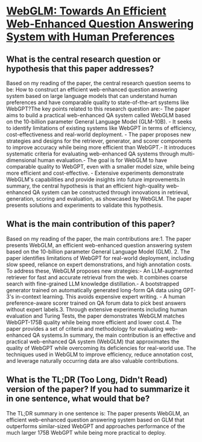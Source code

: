 # [WebGLM: Towards An Efficient Web-Enhanced Question Answering System with   Human Preferences](https://arxiv.org/abs/2306.07906)

## What is the central research question or hypothesis that this paper addresses?

Based on my reading of the paper, the central research question seems to be: How to construct an efficient web-enhanced question answering system based on large language models that can understand human preferences and have comparable quality to state-of-the-art systems like WebGPT?The key points related to this research question are:- The paper aims to build a practical web-enhanced QA system called WebGLM based on the 10-billion parameter General Language Model (GLM-10B). - It seeks to identify limitations of existing systems like WebGPT in terms of efficiency, cost-effectiveness and real-world deployment. - The paper proposes new strategies and designs for the retriever, generator, and scorer components to improve accuracy while being more efficient than WebGPT.- It introduces systematic criteria for evaluating web-enhanced QA systems through multi-dimensional human evaluation.- The goal is for WebGLM to have comparable quality to WebGPT, even with a smaller model size, while being more efficient and cost-effective. - Extensive experiments demonstrate WebGLM's capabilities and provide insights into future improvements.In summary, the central hypothesis is that an efficient high-quality web-enhanced QA system can be constructed through innovations in retrieval, generation, scoring and evaluation, as showcased by WebGLM. The paper presents solutions and experiments to validate this hypothesis.


## What is the main contribution of this paper?

Based on my reading of the paper, the main contributions are:1. The paper presents WebGLM, an efficient web-enhanced question answering system based on the 10-billion parameter General Language Model (GLM). 2. The paper identifies limitations of WebGPT for real-world deployment, including slow speed, reliance on expert demonstrations, and high annotation costs. To address these, WebGLM proposes new strategies:- An LLM-augmented retriever for fast and accurate retrieval from the web. It combines coarse search with fine-grained LLM knowledge distillation.- A bootstrapped generator trained on automatically generated long-form QA data using GPT-3's in-context learning. This avoids expensive expert writing. - A human preference-aware scorer trained on QA forum data to pick best answers without expert labels.3. Through extensive experiments including human evaluation and Turing Tests, the paper demonstrates WebGLM matches WebGPT-175B quality while being more efficient and lower cost.4. The paper provides a set of criteria and methodology for evaluating web-enhanced QA systems.In summary, the main contribution is an effective and practical web-enhanced QA system (WebGLM) that approximates the quality of WebGPT while overcoming its deficiencies for real-world use. The techniques used in WebGLM to improve efficiency, reduce annotation cost, and leverage naturally occurring data are also valuable contributions.


## What is the TL;DR (Too Long, Didn't Read) version of the paper? If you had to summarize it in one sentence, what would that be?

The TL;DR summary in one sentence is: The paper presents WebGLM, an efficient web-enhanced question answering system based on GLM that outperforms similar-sized WebGPT and approaches performance of the much larger 175B WebGPT while being more practical to deploy.

